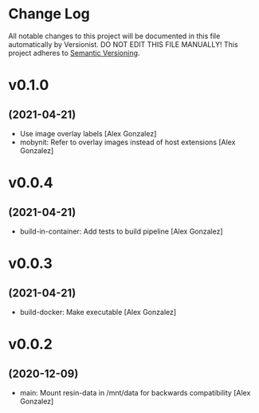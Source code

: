 # Change Log

All notable changes to this project will be documented in this file
automatically by Versionist. DO NOT EDIT THIS FILE MANUALLY!
This project adheres to [Semantic Versioning](http://semver.org/).

# v0.1.0
## (2021-04-21)

* Use image overlay labels [Alex Gonzalez]
* mobynit: Refer to overlay images instead of host extensions [Alex Gonzalez]

# v0.0.4
## (2021-04-21)

* build-in-container: Add tests to build pipeline [Alex Gonzalez]

# v0.0.3
## (2021-04-21)

* build-docker: Make executable [Alex Gonzalez]

# v0.0.2
## (2020-12-09)

* main: Mount resin-data in /mnt/data for backwards compatibility [Alex Gonzalez]

